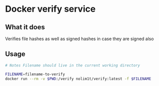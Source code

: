 # Docker verify service

## What it does

Verifies file hashes as well as signed hashes in case they are signed also

## Usage

```bash
# Notes Filename should live in the current working directory

FILENAME=filename-to-verify
docker run --rm -v $PWD:/verify nolim1t/verify:latest -f $FILENAME
```
